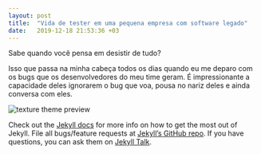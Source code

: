 ```yaml
---
layout: post
title:  "Vida de tester em uma pequena empresa com software legado"
date:   2019-12-18 21:53:36 +03
---
```

Sabe quando você pensa em desistir de tudo?

Isso que passa na minha cabeça todos os dias quando eu me deparo com os bugs que os desenvolvedores do meu time geram. É impressionante a capacidade deles ignorarem o bug que voa, pousa no nariz deles e ainda conversa com eles.

![texture theme preview](https://images.unsplash.com/photo-1500322969630-a26ab6eb64cc?ixlib=rb-1.2.1&ixid=eyJhcHBfaWQiOjEyMDd9&w=1000&q=80)

Check out the [Jekyll docs][jekyll-docs] for more info on how to get the most out of Jekyll. File all bugs/feature requests at [Jekyll’s GitHub repo][jekyll-gh]. If you have questions, you can ask them on [Jekyll Talk][jekyll-talk].

[jekyll-docs]: https://jekyllrb.com/docs/home
[jekyll-gh]:   https://github.com/jekyll/jekyll
[jekyll-talk]: https://talk.jekyllrb.com/

